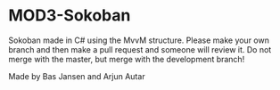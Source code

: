 # MOD3-Sokoban

Sokoban made in C# using the MvvM structure.
Please make your own branch and then make a pull request and someone will review it.
Do not merge with the master, but merge with the development branch!

Made by Bas Jansen and Arjun Autar
